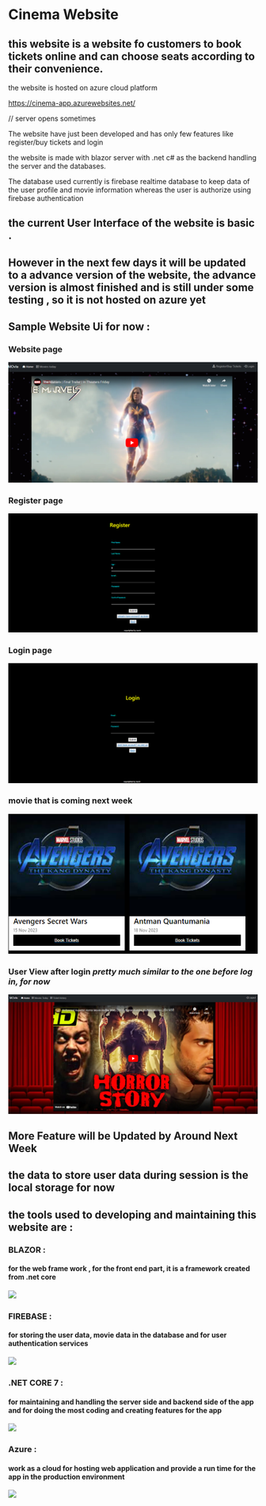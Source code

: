 # Cinema Website

## this website is a website fo customers to book tickets online and can choose seats according to their convenience.

the website is hosted on azure cloud platform

https://cinema-app.azurewebsites.net/

// server opens sometimes


The website have just been developed and has only few features like register/buy tickets and login

the website is made with blazor server with .net c# as the backend handling the server and the databases.

The database used currently is firebase realtime database to keep data of the user profile and movie information whereas the user is authorize using firebase authentication 

## the current User Interface of the website is basic .

## However in the next few days it will be updated to a advance version of the website, the advance version is almost finished and is still under some testing , so it is not hosted on azure yet


## Sample Website Ui for now :

### Website page 
<img src= "Capture.PNG">

### Register page
<img src = "val.PNG">

### Login page
<img src = "val1.PNG">

### movie that is coming next week
<img src = "moviesample.PNG">

### User View after login *pretty much similar to the one before log in, for now*

<img src = "current details.PNG">




## More Feature will be Updated by Around Next Week


## the data to store user data during session is the local storage for now

## the tools used to developing and maintaining this website are :

### BLAZOR :
#### for the web frame work , for the front end part, it is a framework created from .net core 


<div class = "container-fluid text-center">
<img src = "https://upload.wikimedia.org/wikipedia/commons/d/d0/Blazor.png">

</div>



### FIREBASE :
#### for storing the user data, movie data in the database and for user authentication services

<img src = "https://firebase.google.com/images/social.png">



### .NET CORE 7 :
#### for maintaining and handling the server side and backend side of the app and for doing the most coding and creating features for the app

<img src = "https://upload.wikimedia.org/wikipedia/commons/thumb/7/7d/Microsoft_.NET_logo.svg/800px-Microsoft_.NET_logo.svg.png">



### Azure :
#### work as a cloud for hosting web application and provide a run time for the app in the production environment

<img src = "https://assets.intersystems.com/dims4/default/2ef84bc/2147483647/strip/false/crop/473x266+154+0/resize/1200x675!/quality/90/?url=http%3A%2F%2Finter-systems-brightspot.s3.amazonaws.com%2Fe4%2Fe5%2Fc7728ffb4f60964a6e7d089905f0%2Fazure-logo-large.jpg">







